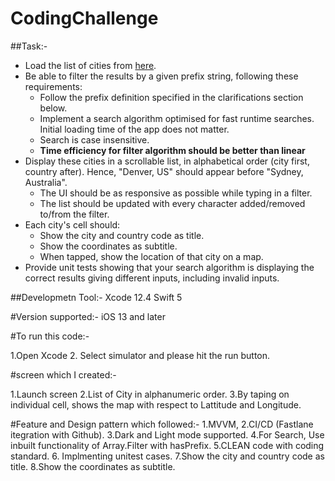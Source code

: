 # CodingChallenge

##Task:-

* Load the list of cities from [here](cities.json).
* Be able to filter the results by a given prefix string, following these requirements:
     * Follow the prefix definition specified in the clarifications section below.
     * Implement a search algorithm optimised for fast runtime searches. Initial loading time of the app does not matter.
     * Search is case insensitive.
     * **Time efficiency for filter algorithm should be better than linear**
* Display these cities in a scrollable list, in alphabetical order (city first, country after). Hence, "Denver, US" should appear before "Sydney, Australia".
     * The UI should be as responsive as possible while typing in a filter.
     * The list should be updated with every character added/removed to/from the filter.
* Each city's cell should:
     * Show the city and country code as title.
     * Show the coordinates as subtitle.
     * When tapped, show the location of that city on a map.
* Provide unit tests showing that your search algorithm is displaying the correct results giving different inputs, including invalid inputs.

##Developmetn Tool:-
Xcode 12.4
Swift 5

#Version supported:-
iOS 13 and later

#To run this code:-

1.Open Xcode
2. Select simulator and please hit the run button.


#screen which I created:-

1.Launch screen
2.List of City in alphanumeric order.
3.By taping on individual cell, shows the map with respect to Lattitude and Longitude.


#Feature and Design pattern which followed:-
1.MVVM,
2.CI/CD (Fastlane itegration with Github).
3.Dark and Light mode supported.
4.For Search, Use inbuilt functionality of Array.Filter with hasPrefix.
5.CLEAN code with coding standard.
6. Implmenting unitest cases.
7.Show the city and country code as title.
8.Show the coordinates as subtitle.
